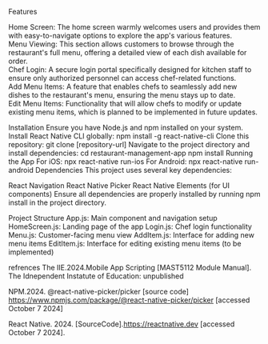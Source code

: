 Features

Home Screen: The home screen warmly welcomes users and provides them with easy-to-navigate options to explore the app's various features.  
Menu Viewing: This section allows customers to browse through the restaurant's full menu, offering a detailed view of each dish available for order.  
Chef Login: A secure login portal specifically designed for kitchen staff to ensure only authorized personnel can access chef-related functions.  
Add Menu Items: A feature that enables chefs to seamlessly add new dishes to the restaurant's menu, ensuring the menu stays up to date.  
Edit Menu Items: Functionality that will allow chefs to modify or update existing menu items, which is planned to be implemented in future updates.

Installation
Ensure you have Node.js and npm installed on your system.
Install React Native CLI globally:
npm install -g react-native-cli
Clone this repository:
git clone [repository-url]
Navigate to the project directory and install dependencies:
cd restaurant-management-app
npm install
Running the App
For iOS:
npx react-native run-ios
For Android:
npx react-native run-android
Dependencies
This project uses several key dependencies:

React Navigation
React Native Picker
React Native Elements (for UI components)
Ensure all dependencies are properly installed by running npm install in the project directory.

Project Structure
App.js: Main component and navigation setup
HomeScreen.js: Landing page of the app
Login.js: Chef login functionality
Menu.js: Customer-facing menu view
AddItem.js: Interface for adding new menu items
EditItem.js: Interface for editing existing menu items (to be implemented)

refrences
The IIE.2024.Mobile App Scripting [MAST5112 Module Manual]. The Idnependent Instatute of Education: unpublished

NPM.2024. @react-native-picker/picker [source code] https://www.npmjs.com/package/@react-native-picker/picker [accessed October 7 2024]

React Native. 2024. [SourceCode].https://reactnative.dev [accessed October 7 2024].
